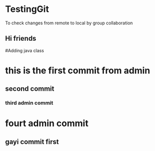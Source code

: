# TestingGit
To check changes from remote to local by group collaboration

## Hi friends
#Adding java class

# this is the first commit from admin

## second commit

### third admin commit
# fourt admin commit
## gayi commit first